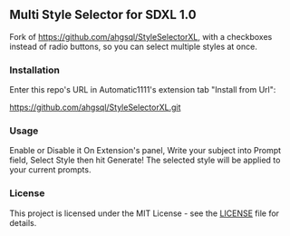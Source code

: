 ## Multi Style Selector for SDXL 1.0
Fork of https://github.com/ahgsql/StyleSelectorXL, with a checkboxes instead of radio buttons, so you can select multiple styles at once.

### Installation

Enter this repo's URL in Automatic1111's extension tab "Install from Url":

https://github.com/ahgsql/StyleSelectorXL.git

### Usage

Enable or Disable it On Extension's panel, Write your subject into Prompt field,
Select Style then hit Generate!
The selected style will be applied to your current prompts.

### License

This project is licensed under the MIT License - see the [LICENSE](LICENSE) file for details.
